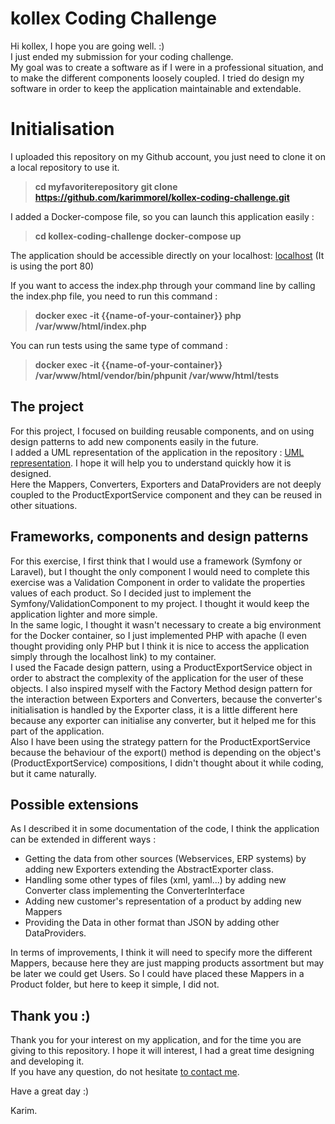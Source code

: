 # kollex Coding Challenge

Hi kollex, I hope you are going well. :)<br/>
I just ended my submission for your coding challenge.<br/>
My goal was to create a software as if I were in a professional situation, and to make the different components loosely coupled.
I tried do design my software in order to keep the application maintainable and extendable.<br/>

# Initialisation

I uploaded this repository on my Github account, you just need to clone it on a local repository to use it.
>**cd myfavoriterepository**
>**git clone https://github.com/karimmorel/kollex-coding-challenge.git**

I added a Docker-compose file, so you can launch this application easily :
>**cd kollex-coding-challenge**
>**docker-compose up**

The application should be accessible directly on your localhost: <a href="http://localhost/" target="_blank">localhost</a> (It is using the port 80)<br/>

If you want to access the index.php through your command line by calling the index.php file, you need to run this command : 
>**docker exec -it {{name-of-your-container}} php /var/www/html/index.php**

You can run tests using the same type of command : 
>**docker exec -it {{name-of-your-container}} /var/www/html/vendor/bin/phpunit /var/www/html/tests**

## The project

For this project, I focused on building reusable components, and on using design patterns to add new components easily in the future.<br/>
I added a UML representation of the application in the repository : <a href="https://github.com/karimmorel/kollex-coding-challenge/blob/master/uml_representation.jpg" target="_blank">UML representation</a>. I hope it will help you to understand quickly how it is designed.<br/>
Here the Mappers, Converters, Exporters and DataProviders are not deeply coupled to the ProductExportService component and they can be reused in other situations.<br/>

## Frameworks, components and design patterns

For this exercise, I first think that I would use a framework (Symfony or Laravel), but I thought the only component I would need to complete this exercise was a Validation Component in order to validate the properties values of each product. So I decided just to implement the Symfony/ValidationComponent to my project. I thought it would keep the application lighter and more simple.<br/>
In the same logic, I thought it wasn't necessary to create a big environment for the Docker container, so I just implemented PHP with apache (I even thought providing only PHP but I think it is nice to access the application simply through the localhost link) to my container.<br/>
I used the Facade design pattern, using a ProductExportService object in order to abstract the complexity of the application for the user of these objects.
I also inspired myself with the Factory Method design pattern for the interaction between Exporters and Converters, because the converter's initialisation is handled by the Exporter class, it is a little different here because any exporter can initialise any converter, but it helped me for this part of the application.<br/>
Also I have been using the strategy pattern for the ProductExportService because the behaviour of the export() method is depending on the object's (ProductExportService) compositions, I didn't thought about it while coding, but it came naturally.<br/>

## Possible extensions

As I described it in some documentation of the code, I think the application can be extended in different ways : 
- Getting the data from other sources (Webservices, ERP systems) by adding new Exporters extending the AbstractExporter class.
- Handling some other types of files (xml, yaml...) by adding new Converter class implementing the ConverterInterface
- Adding new customer's representation of a product by adding new Mappers
- Providing the Data in other format than JSON by adding other DataProviders.

In terms of improvements, I think it will need to specify more the different Mappers, because here they are just mapping products assortment but may be later we could get Users. So I could have placed these Mappers in a Product folder, but here to keep it simple, I did not.<br/>

## Thank you :)

Thank you for your interest on my application, and for the time you are giving to this repository. I hope it will interest, I had a great time designing and developing it.<br/>
If you have any question, do not hesitate <a href="https://karimmorel.fr/" target="_blank">to contact me</a>.

Have a great day :)

Karim.
